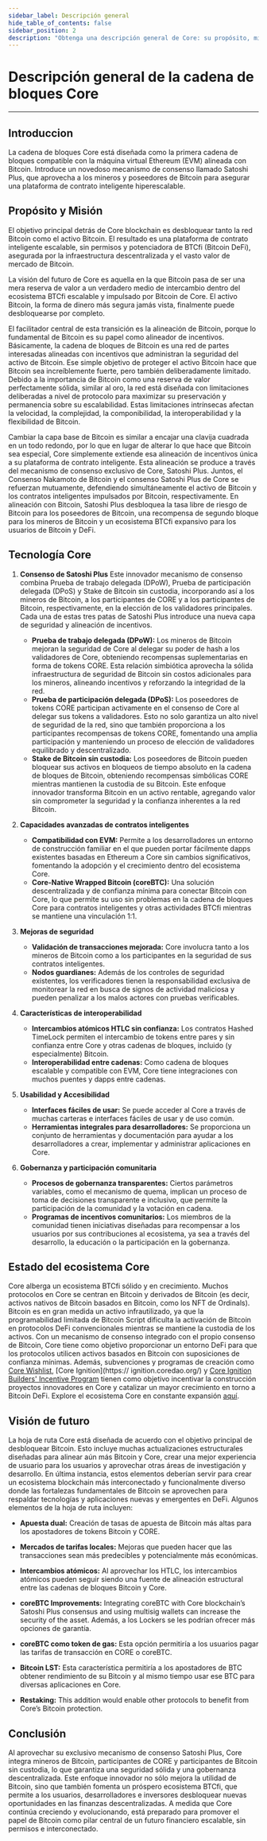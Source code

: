 ```yaml
---
sidebar_label: Descripción general
hide_table_of_contents: false
sidebar_position: 2
description: "Obtenga una descripción general de Core: su propósito, misión y visión futura"
---
```


# Descripción general de la cadena de bloques Core

---

## Introduccion

La cadena de bloques Core está diseñada como la primera cadena de bloques compatible con la máquina virtual Ethereum (EVM) alineada con Bitcoin. Introduce un novedoso mecanismo de consenso llamado Satoshi Plus, que aprovecha a los mineros y poseedores de Bitcoin para asegurar una plataforma de contrato inteligente hiperescalable.

## Propósito y Misión

El objetivo principal detrás de Core blockchain es desbloquear tanto la red Bitcoin como el activo Bitcoin. El resultado es una plataforma de contrato inteligente escalable, sin permisos y potenciadora de BTCfi (Bitcoin DeFi), asegurada por la infraestructura descentralizada y el vasto valor de mercado de Bitcoin.

La visión del futuro de Core es aquella en la que Bitcoin pasa de ser una mera reserva de valor a un verdadero medio de intercambio dentro del ecosistema BTCfi escalable y impulsado por Bitcoin de Core. El activo Bitcoin, la forma de dinero más segura jamás vista, finalmente puede desbloquearse por completo.

El facilitador central de esta transición es la alineación de Bitcoin, porque lo fundamental de Bitcoin es su papel como alineador de incentivos. Básicamente, la cadena de bloques de Bitcoin es una red de partes interesadas alineadas con incentivos que administran la seguridad del activo de Bitcoin. Ese simple objetivo de proteger el activo Bitcoin hace que Bitcoin sea increíblemente fuerte, pero también deliberadamente limitado. Debido a la importancia de Bitcoin como una reserva de valor perfectamente sólida, similar al oro, la red está diseñada con limitaciones deliberadas a nivel de protocolo para maximizar su preservación y permanencia sobre su escalabilidad. Estas limitaciones intrínsecas afectan la velocidad, la complejidad, la componibilidad, la interoperabilidad y la flexibilidad de Bitcoin.

Cambiar la capa base de Bitcoin es similar a encajar una clavija cuadrada en un todo redondo, por lo que en lugar de alterar lo que hace que Bitcoin sea especial, Core simplemente extiende esa alineación de incentivos única a su plataforma de contrato inteligente. Esta alineación se produce a través del mecanismo de consenso exclusivo de Core, Satoshi Plus. Juntos, el Consenso Nakamoto de Bitcoin y el consenso Satoshi Plus de Core se refuerzan mutuamente, defendiendo simultáneamente el activo de Bitcoin y los contratos inteligentes impulsados ​​por Bitcoin, respectivamente.
En alineación con Bitcoin, Satoshi Plus desbloquea la tasa libre de riesgo de Bitcoin para los poseedores de Bitcoin, una recompensa de segundo bloque para los mineros de Bitcoin y un ecosistema BTCfi expansivo para los usuarios de Bitcoin y DeFi.

## Tecnología Core

1. **Consenso de Satoshi Plus**
    Este innovador mecanismo de consenso combina Prueba de trabajo delegada (DPoW), Prueba de participación delegada (DPoS) y Stake de Bitcoin sin custodia, incorporando así a los mineros de Bitcoin, a los participantes de CORE y a los participantes de Bitcoin, respectivamente, en la elección de los validadores principales. Cada una de estas tres patas de Satoshi Plus introduce una nueva capa de seguridad y alineación de incentivos.
    - **Prueba de trabajo delegada (DPoW):** Los mineros de Bitcoin mejoran la seguridad de Core al delegar su poder de hash a los validadores de Core, obteniendo recompensas suplementarias en forma de tokens CORE. Esta relación simbiótica aprovecha la sólida infraestructura de seguridad de Bitcoin sin costos adicionales para los mineros, alineando incentivos y reforzando la integridad de la red.
    - **Prueba de participación delegada (DPoS):** Los poseedores de tokens CORE participan activamente en el consenso de Core al delegar sus tokens a validadores. Esto no solo garantiza un alto nivel de seguridad de la red, sino que también proporciona a los participantes recompensas de tokens CORE, fomentando una amplia participación y manteniendo un proceso de elección de validadores equilibrado y descentralizado.
    - **Stake de Bitcoin sin custodia:** Los poseedores de Bitcoin pueden bloquear sus activos en bloqueos de tiempo absoluto en la cadena de bloques de Bitcoin, obteniendo recompensas simbólicas CORE mientras mantienen la custodia de su Bitcoin. Este enfoque innovador transforma Bitcoin en un activo rentable, agregando valor sin comprometer la seguridad y la confianza inherentes a la red Bitcoin.

2. **Capacidades avanzadas de contratos inteligentes**
    - **Compatibilidad con EVM:** Permite a los desarrolladores un entorno de construcción familiar en el que pueden portar fácilmente dapps existentes basadas en Ethereum a Core sin cambios significativos, fomentando la adopción y el crecimiento dentro del ecosistema Core.
    - **Core-Native Wrapped Bitcoin (coreBTC):** Una solución descentralizada y de confianza mínima para conectar Bitcoin con Core, lo que permite su uso sin problemas en la cadena de bloques Core para contratos inteligentes y otras actividades BTCfi mientras se mantiene una vinculación 1:1.

3. **Mejoras de seguridad**
    - **Validación de transacciones mejorada:** Core involucra tanto a los mineros de Bitcoin como a los participantes en la seguridad de sus contratos inteligentes.
    - **Nodos guardianes:** Además de los controles de seguridad existentes, los verificadores tienen la responsabilidad exclusiva de monitorear la red en busca de signos de actividad maliciosa y pueden penalizar a los malos actores con pruebas verificables.

4. **Características de interoperabilidad**
    - **Intercambios atómicos HTLC sin confianza:** Los contratos Hashed TimeLock permiten el intercambio de tokens entre pares y sin confianza entre Core y otras cadenas de bloques, incluido (y especialmente) Bitcoin.
    - **Interoperabilidad entre cadenas:** Como cadena de bloques escalable y compatible con EVM, Core tiene integraciones con muchos puentes y dapps entre cadenas.

5. **Usabilidad y Accesibilidad**
    - **Interfaces fáciles de usar:** Se puede acceder al Core a través de muchas carteras e interfaces fáciles de usar y de uso común.
    - **Herramientas integrales para desarrolladores:** Se proporciona un conjunto de herramientas y documentación para ayudar a los desarrolladores a crear, implementar y administrar aplicaciones en Core.

6. **Gobernanza y participación comunitaria**
    - **Procesos de gobernanza transparentes:** Ciertos parámetros variables, como el mecanismo de quema, implican un proceso de toma de decisiones transparente e inclusivo, que permite la participación de la comunidad y la votación en cadena.
    - **Programas de incentivos comunitarios:** Los miembros de la comunidad tienen iniciativas diseñadas para recompensar a los usuarios por sus contribuciones al ecosistema, ya sea a través del desarrollo, la educación o la participación en la gobernanza.

## Estado del ecosistema Core

Core alberga un ecosistema BTCfi sólido y en crecimiento. Muchos protocolos en Core se centran en Bitcoin y derivados de Bitcoin (es decir, activos nativos de Bitcoin basados ​​en Bitcoin, como los NFT de Ordinals). Bitcoin es en gran medida un activo infrautilizado, ya que la programabilidad limitada de Bitcoin Script dificulta la activación de Bitcoin en protocolos DeFi convencionales mientras se mantiene la custodia de los activos. Con un mecanismo de consenso integrado con el propio consenso de Bitcoin, Core tiene como objetivo proporcionar un entorno DeFi para que los protocolos utilicen activos basados ​​en Bitcoin con suposiciones de confianza mínimas. Además, subvenciones y programas de creación como [Core Wishlist](https://github.com/coredao-org/core-community-contributions/blob/main/Core-Wishlist.md), [Core Ignition](https:// ignition.coredao.org/) y [Core Ignition Builders' Incentive Program](https://coredao.org/initiatives/incentiveprogram) tienen como objetivo incentivar la construcción proyectos innovadores en Core y catalizar un mayor crecimiento en torno a Bitcoin DeFi. Explore el ecosistema Core en constante expansión [aquí](https://coredao.org/explore/ecosystem).

## Visión de futuro

La hoja de ruta Core está diseñada de acuerdo con el objetivo principal de desbloquear Bitcoin. Esto incluye muchas actualizaciones estructurales diseñadas para alinear aún más Bitcoin y Core, crear una mejor experiencia de usuario para los usuarios y aprovechar otras áreas de investigación y desarrollo. En última instancia, estos elementos deberían servir para crear un ecosistema blockchain más interconectado y funcionalmente diverso donde las fortalezas fundamentales de Bitcoin se aprovechen para respaldar tecnologías y aplicaciones nuevas y emergentes en DeFi. Algunos elementos de la hoja de ruta incluyen:

- **Apuesta dual:** Creación de tasas de apuesta de Bitcoin más altas para los apostadores de tokens Bitcoin y CORE.

- **Mercados de tarifas locales:** Mejoras que pueden hacer que las transacciones sean más predecibles y potencialmente más económicas.

- **Intercambios atómicos:** Al aprovechar los HTLC, los intercambios atómicos pueden seguir siendo una fuente de alineación estructural entre las cadenas de bloques Bitcoin y Core.

- **coreBTC Improvements:** Integrating coreBTC with Core blockchain’s Satoshi Plus consensus and using multisig wallets can increase the security of the asset. Además, a los Lockers se les podrían ofrecer más opciones de garantía.

- **coreBTC como token de gas:** Esta opción permitiría a los usuarios pagar las tarifas de transacción en CORE o coreBTC.

- **Bitcoin LST:** Esta característica permitiría a los apostadores de BTC obtener rendimiento de su Bitcoin y al mismo tiempo usar ese BTC para diversas aplicaciones en Core.

- **Restaking:** This addition would enable other protocols to benefit from Core’s Bitcoin protection.

## Conclusión

Al aprovechar su exclusivo mecanismo de consenso Satoshi Plus, Core integra mineros de Bitcoin, participantes de CORE y participantes de Bitcoin sin custodia, lo que garantiza una seguridad sólida y una gobernanza descentralizada. Este enfoque innovador no sólo mejora la utilidad de Bitcoin, sino que también fomenta un próspero ecosistema BTCfi, que permite a los usuarios, desarrolladores e inversores desbloquear nuevas oportunidades en las finanzas descentralizadas. A medida que Core continúa creciendo y evolucionando, está preparado para promover el papel de Bitcoin como pilar central de un futuro financiero escalable, sin permisos e interconectado.
